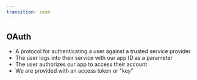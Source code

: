 ```yaml
---
transition: zoom
---
```


## OAuth

- A protocol for authenticating a user against a trusted service provider
- The user logs into their service with our app ID as a parameter
- The user authorizes our app to access their account
- We are provided with an access token or "key"

